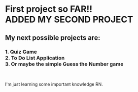 <h1>
  First project so FAR!! <br>
  ADDED MY SECOND PROJECT 
</h1>

<h2>
  My next possible projects are: 
</h2>

<h3>
  1. Quiz Game <br>
  2. To Do List Application <br>
  3. Or maybe the simple Guess the Number game
</h3>

<br>
<p>
  I'm just learning some important knowledge RN. 
  
  
</p>


